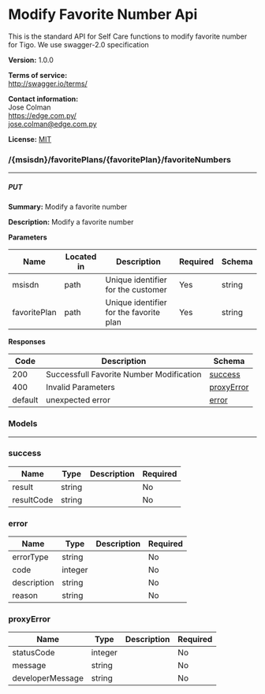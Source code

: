 Modify Favorite Number Api
==========================
This is the standard API for Self Care functions to modify favorite number for Tigo. 
We use swagger-2.0 specification


**Version:** 1.0.0

**Terms of service:**  
http://swagger.io/terms/

**Contact information:**  
Jose Colman  
https://edge.com.py/  
jose.colman@edge.com.py  

**License:** [MIT](http://github.com/gruntjs/grunt/blob/master/LICENSE-MIT)

### /{msisdn}/favoritePlans/{favoritePlan}/favoriteNumbers
---
##### ***PUT***
**Summary:** Modify a favorite number

**Description:** Modify a favorite number

**Parameters**

| Name | Located in | Description | Required | Schema |
| ---- | ---------- | ----------- | -------- | ---- |
| msisdn | path | Unique identifier for the customer | Yes | string |
| favoritePlan | path | Unique identifier for the favorite plan | Yes | string |

**Responses**

| Code | Description | Schema |
| ---- | ----------- | ------ |
| 200 | Successfull Favorite Number Modification | [success](#success) |
| 400 | Invalid Parameters | [proxyError](#proxyerror) |
| default | unexpected error | [error](#error) |

### Models
---

### success  

| Name | Type | Description | Required |
| ---- | ---- | ----------- | -------- |
| result | string |  | No |
| resultCode | string |  | No |

### error  

| Name | Type | Description | Required |
| ---- | ---- | ----------- | -------- |
| errorType | string |  | No |
| code | integer |  | No |
| description | string |  | No |
| reason | string |  | No |

### proxyError  

| Name | Type | Description | Required |
| ---- | ---- | ----------- | -------- |
| statusCode | integer |  | No |
| message | string |  | No |
| developerMessage | string |  | No |